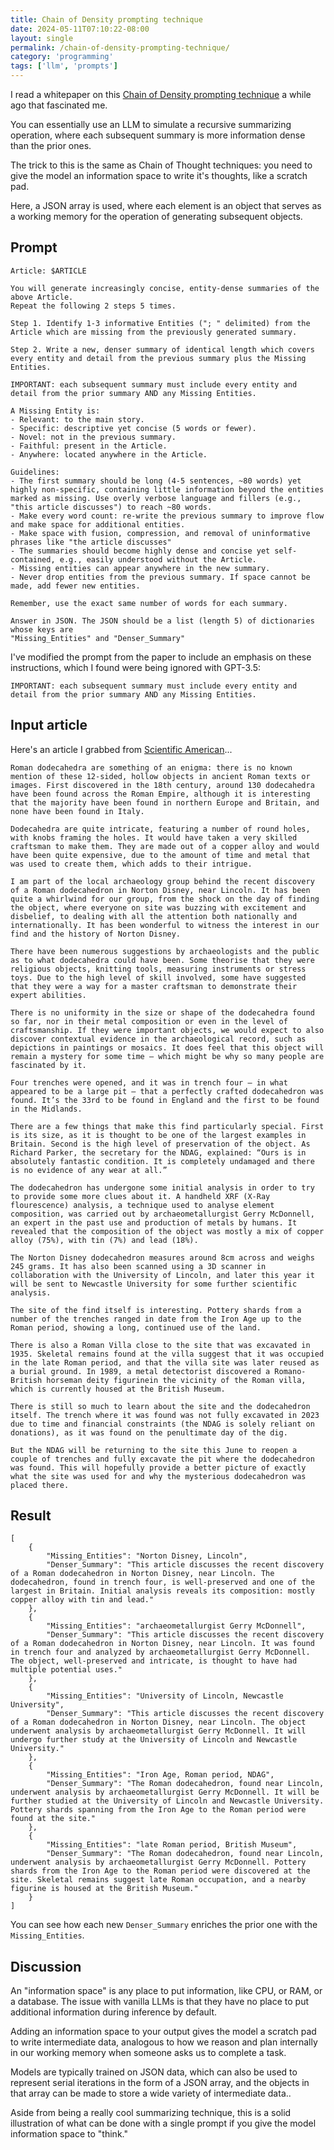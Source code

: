 ```yaml
---
title: Chain of Density prompting technique
date: 2024-05-11T07:10:22-08:00
layout: single
permalink: /chain-of-density-prompting-technique/
category: 'programming'
tags: ['llm', 'prompts']
---
```


I read a whitepaper on this [Chain of Density prompting technique](https://arxiv.org/pdf/2309.04269) a while ago that fascinated me.

You can essentially use an LLM to simulate a recursive summarizing operation, where each subsequent summary is more information dense than the prior ones.

The trick to this is the same as Chain of Thought techniques: you need to give the model an information space to write it's thoughts, like a scratch pad.

Here, a JSON array is used, where each element is an object that serves as a working memory for the operation of generating subsequent objects.

## Prompt

```
Article: $ARTICLE

You will generate increasingly concise, entity-dense summaries of the above Article.
Repeat the following 2 steps 5 times.

Step 1. Identify 1-3 informative Entities ("; " delimited) from the Article which are missing from the previously generated summary.

Step 2. Write a new, denser summary of identical length which covers every entity and detail from the previous summary plus the Missing Entities.

IMPORTANT: each subsequent summary must include every entity and detail from the prior summary AND any Missing Entities.

A Missing Entity is:
- Relevant: to the main story.
- Specific: descriptive yet concise (5 words or fewer).
- Novel: not in the previous summary.
- Faithful: present in the Article.
- Anywhere: located anywhere in the Article.

Guidelines:
- The first summary should be long (4-5 sentences, ~80 words) yet highly non-specific, containing little information beyond the entities marked as missing. Use overly verbose language and fillers (e.g., "this article discusses") to reach ~80 words.
- Make every word count: re-write the previous summary to improve flow and make space for additional entities.
- Make space with fusion, compression, and removal of uninformative phrases like "the article discusses"
- The summaries should become highly dense and concise yet self-contained, e.g., easily understood without the Article.
- Missing entities can appear anywhere in the new summary.
- Never drop entities from the previous summary. If space cannot be made, add fewer new entities.

Remember, use the exact same number of words for each summary.

Answer in JSON. The JSON should be a list (length 5) of dictionaries whose keys are
"Missing_Entities" and "Denser_Summary"
```


I've modified the prompt from the paper to include an emphasis on these instructions, which I found were being ignored with GPT-3.5:

`IMPORTANT: each subsequent summary must include every entity and detail from the prior summary AND any Missing Entities.`

## Input article

Here's an article I grabbed from [Scientific American](https://www.scientificamerican.com/article/why-did-ancient-romans-make-this-baffling-metal-dodecahedron/)...

```
Roman dodecahedra are something of an enigma: there is no known mention of these 12-sided, hollow objects in ancient Roman texts or images. First discovered in the 18th century, around 130 dodecahedra have been found across the Roman Empire, although it is interesting that the majority have been found in northern Europe and Britain, and none have been found in Italy.

Dodecahedra are quite intricate, featuring a number of round holes, with knobs framing the holes. It would have taken a very skilled craftsman to make them. They are made out of a copper alloy and would have been quite expensive, due to the amount of time and metal that was used to create them, which adds to their intrigue.

I am part of the local archaeology group behind the recent discovery of a Roman dodecahedron in Norton Disney, near Lincoln. It has been quite a whirlwind for our group, from the shock on the day of finding the object, where everyone on site was buzzing with excitement and disbelief, to dealing with all the attention both nationally and internationally. It has been wonderful to witness the interest in our find and the history of Norton Disney.

There have been numerous suggestions by archaeologists and the public as to what dodecahedra could have been. Some theorise that they were religious objects, knitting tools, measuring instruments or stress toys. Due to the high level of skill involved, some have suggested that they were a way for a master craftsman to demonstrate their expert abilities.

There is no uniformity in the size or shape of the dodecahedra found so far, nor in their metal composition or even in the level of craftsmanship. If they were important objects, we would expect to also discover contextual evidence in the archaeological record, such as depictions in paintings or mosaics. It does feel that this object will remain a mystery for some time – which might be why so many people are fascinated by it.

Four trenches were opened, and it was in trench four – in what appeared to be a large pit – that a perfectly crafted dodecahedron was found. It’s the 33rd to be found in England and the first to be found in the Midlands.

There are a few things that make this find particularly special. First is its size, as it is thought to be one of the largest examples in Britain. Second is the high level of preservation of the object. As Richard Parker, the secretary for the NDAG, explained: “Ours is in absolutely fantastic condition. It is completely undamaged and there is no evidence of any wear at all.”

The dodecahedron has undergone some initial analysis in order to try to provide some more clues about it. A handheld XRF (X-Ray flourescence) analysis, a technique used to analyse element composition, was carried out by archaeometallurgist Gerry McDonnell, an expert in the past use and production of metals by humans. It revealed that the composition of the object was mostly a mix of copper alloy (75%), with tin (7%) and lead (18%).

The Norton Disney dodecahedron measures around 8cm across and weighs 245 grams. It has also been scanned using a 3D scanner in collaboration with the University of Lincoln, and later this year it will be sent to Newcastle University for some further scientific analysis.

The site of the find itself is interesting. Pottery shards from a number of the trenches ranged in date from the Iron Age up to the Roman period, showing a long, continued use of the land.

There is also a Roman Villa close to the site that was excavated in 1935. Skeletal remains found at the villa suggest that it was occupied in the late Roman period, and that the villa site was later reused as a burial ground. In 1989, a metal detectorist discovered a Romano-British horseman deity figurinein the vicinity of the Roman villa, which is currently housed at the British Museum.

There is still so much to learn about the site and the dodecahedron itself. The trench where it was found was not fully excavated in 2023 due to time and financial constraints (the NDAG is solely reliant on donations), as it was found on the penultimate day of the dig.

But the NDAG will be returning to the site this June to reopen a couple of trenches and fully excavate the pit where the dodecahedron was found. This will hopefully provide a better picture of exactly what the site was used for and why the mysterious dodecahedron was placed there.
```

## Result

```
[
    {
        "Missing_Entities": "Norton Disney, Lincoln",
        "Denser_Summary": "This article discusses the recent discovery of a Roman dodecahedron in Norton Disney, near Lincoln. The dodecahedron, found in trench four, is well-preserved and one of the largest in Britain. Initial analysis reveals its composition: mostly copper alloy with tin and lead."
    },
    {
        "Missing_Entities": "archaeometallurgist Gerry McDonnell",
        "Denser_Summary": "This article discusses the recent discovery of a Roman dodecahedron in Norton Disney, near Lincoln. It was found in trench four and analyzed by archaeometallurgist Gerry McDonnell. The object, well-preserved and intricate, is thought to have had multiple potential uses."
    },
    {
        "Missing_Entities": "University of Lincoln, Newcastle University",
        "Denser_Summary": "This article discusses the recent discovery of a Roman dodecahedron in Norton Disney, near Lincoln. The object underwent analysis by archaeometallurgist Gerry McDonnell. It will undergo further study at the University of Lincoln and Newcastle University."
    },
    {
        "Missing_Entities": "Iron Age, Roman period, NDAG",
        "Denser_Summary": "The Roman dodecahedron, found near Lincoln, underwent analysis by archaeometallurgist Gerry McDonnell. It will be further studied at the University of Lincoln and Newcastle University. Pottery shards spanning from the Iron Age to the Roman period were found at the site."
    },
    {
        "Missing_Entities": "late Roman period, British Museum",
        "Denser_Summary": "The Roman dodecahedron, found near Lincoln, underwent analysis by archaeometallurgist Gerry McDonnell. Pottery shards from the Iron Age to the Roman period were discovered at the site. Skeletal remains suggest late Roman occupation, and a nearby figurine is housed at the British Museum."
    }
]
```

You can see how each new `Denser_Summary` enriches the prior one with the `Missing_Entities`.

## Discussion

An "information space" is any place to put information, like CPU, or RAM, or a database. The issue with vanilla LLMs is that they have no place to put additional information during inference by default.

Adding an information space to your output gives the model a scratch pad to write intermediate data, analogous to how we reason and plan internally in our working memory when someone asks us to complete a task.

Models are typically trained on JSON data, which can also be used to represent serial iterations in the form of a JSON array, and the objects in that array can be made to store a wide variety of intermediate data..

Aside from being a really cool summarizing technique, this is a solid illustration of what can be done with a single prompt if you give the model information space to "think."
